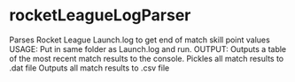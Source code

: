 # rocketLeagueLogParser
Parses Rocket League Launch.log to get end of match skill point values
USAGE: Put in same folder as Launch.log and run.
OUTPUT: Outputs a table of the most recent match results to the console.
        Pickles all match results to .dat file
        Outputs all match results to .csv file

